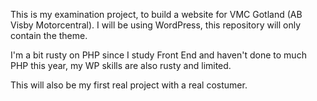 This is my examination project, to build a website for VMC Gotland (AB Visby Motorcentral). I will be using WordPress, 
this repository will only contain the theme.

I'm a bit rusty on PHP since I study Front End and haven't done to much PHP this year, my WP skills are also rusty and limited.

This will also be my first real project with a real costumer.